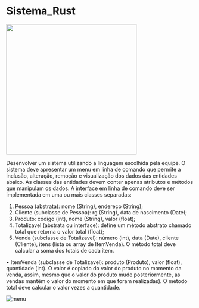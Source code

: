 # Sistema_Rust 
<img src="https://github.com/nojirilucas/Hipercampo_C/assets/103136574/071f7136-9f3f-4522-9d44-e6c818a7b4e8" width="350">

Desenvolver um sistema utilizando a linguagem escolhida pela equipe. O sistema deve apresentar um menu em
linha de comando que permite a inclusão, alteração, remoção e visualização dos dados das entidades abaixo. As
classes das entidades devem conter apenas atributos e métodos que manipulam os dados. A interface em linha de
comando deve ser implementada em uma ou mais classes separadas:

1. Pessoa (abstrata): nome (String), endereço (String);
2. Cliente (subclasse de Pessoa): rg (String), data de nascimento (Date);
3. Produto: código (int), nome (String), valor (float);
4. Totalizavel (abstrata ou interface): define um método abstrato chamado total que retorna o valor total
(float);
5. Venda (subclasse de Totalizavel): número (int), data (Date), cliente (Cliente), itens (lista ou array de
ItemVenda).
O método total deve calcular a soma dos totais de cada item.

• ItemVenda (subclasse de Totalizavel): produto (Produto), valor (float), quantidade (int).
O valor é copiado do valor do produto no momento da venda, assim, mesmo que o valor do produto mude posteriormente,
as vendas mantêm o valor do momento em que foram realizadas).
O método total deve calcular o valor vezes a quantidade.

![menu](https://github.com/nojirilucas/Sistema_Rust/assets/103136574/60a6ffc9-fe43-4ee4-ac35-716a65203000)
